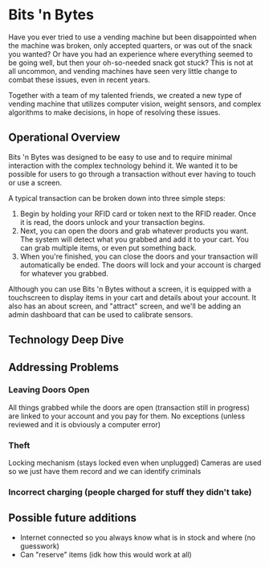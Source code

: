 # Bits 'n Bytes

Have you ever tried to use a vending machine but been disappointed when the machine was broken, only accepted quarters, or was out of the snack you wanted? Or have you had an experience where everything seemed to be going well, but then your oh-so-needed snack got stuck? This is not at all uncommon, and vending machines have seen very little change to combat these issues, even in recent years.

Together with a team of my talented friends, we created a new type of vending machine that utilizes computer vision, weight sensors, and complex algorithms to make decisions, in hope of resolving these issues.

## Operational Overview

Bits 'n Bytes was designed to be easy to use and to require minimal interaction with the complex technology behind it. We wanted it to be possible for users to go through a transaction without ever having to touch or use a screen.

A typical transaction can be broken down into three simple steps:
1. Begin by holding your RFID card or token next to the RFID reader. Once it is read, the doors unlock and your transaction begins.
2. Next, you can open the doors and grab whatever products you want. The system will detect what you grabbed and add it to your cart. You can grab multiple items, or even put something back.
3. When you're finished, you can close the doors and your transaction will automatically be ended. The doors will lock and your account is charged for whatever you grabbed.

Although you can use Bits 'n Bytes without a screen, it is equipped with a touchscreen to display items in your cart and details about your account. It also has an about screen, and "attract" screen, and we'll be adding an admin dashboard that can be used to calibrate sensors.

## Technology Deep Dive


## Addressing Problems

### Leaving Doors Open
All things grabbed while the doors are open (transaction still in progress) are linked to your account and you pay for them. No exceptions (unless reviewed and it is obviously a computer error)

### Theft
Locking mechanism (stays locked even when unplugged)
Cameras are used so we just have them record and we can identify criminals

### Incorrect charging (people charged for stuff they didn't take)

### 

## Possible future additions
- Internet connected so you always know what is in stock and where (no guesswork)
- Can "reserve" items (idk how this would work at all)
